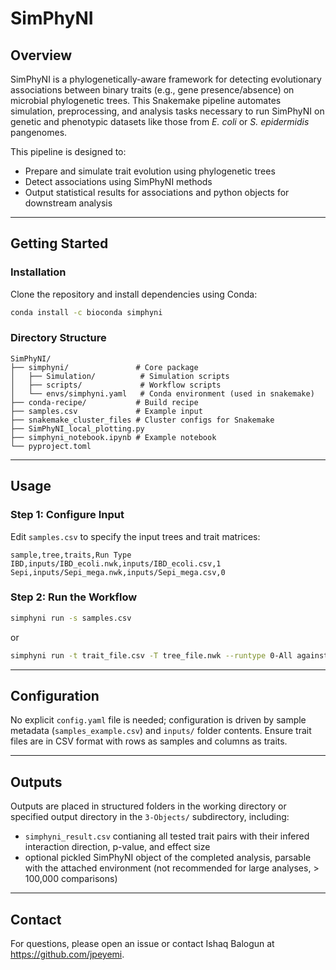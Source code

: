 # SimPhyNI

## Overview

SimPhyNI is a phylogenetically-aware framework for detecting evolutionary associations between binary traits (e.g., gene presence/absence) on microbial phylogenetic trees. This Snakemake pipeline automates simulation, preprocessing, and analysis tasks necessary to run SimPhyNI on genetic and phenotypic datasets like those from *E. coli* or *S. epidermidis* pangenomes.

This pipeline is designed to:

* Prepare and simulate trait evolution using phylogenetic trees
* Detect associations using SimPhyNI methods
* Output statistical results for associations and python objects for downstream analysis

---

## Getting Started

### Installation

Clone the repository and install dependencies using Conda:

```bash
conda install -c bioconda simphyni
```

### Directory Structure

```
SimPhyNI/
├── simphyni/               # Core package
│   ├── Simulation/          # Simulation scripts
│   ├── scripts/             # Workflow scripts
│   └── envs/simphyni.yaml   # Conda environment (used in snakemake)
├── conda-recipe/           # Build recipe
├── samples.csv             # Example input
├── snakemake_cluster_files # Cluster configs for Snakemake
├── SimPhyNI_local_plotting.py
├── simphyni_notebook.ipynb # Example notebook
└── pyproject.toml
```

---

## Usage

### Step 1: Configure Input

Edit `samples.csv` to specify the input trees and trait matrices:

```csv
sample,tree,traits,Run Type
IBD,inputs/IBD_ecoli.nwk,inputs/IBD_ecoli.csv,1
Sepi,inputs/Sepi_mega.nwk,inputs/Sepi_mega.csv,0
```



### Step 2: Run the Workflow

```bash
simphyni run -s samples.csv
```

or

```bash
simphyni run -t trait_file.csv -T tree_file.nwk --runtype 0-All against All ,1-First agaist All (default: 0)
```
---

## Configuration

No explicit `config.yaml` file is needed; configuration is driven by sample metadata (`samples_example.csv`) and `inputs/` folder contents. Ensure trait files are in CSV format with rows as samples and columns as traits.

---

## Outputs

Outputs are placed in structured folders in the working directory or specified output directory in the `3-Objects/` subdirectory, including:

* `simphyni_result.csv` contianing all tested trait pairs with their infered interaction direction, p-value, and effect size
* optional pickled SimPhyNI object of the completed analysis, parsable with the attached environment (not recommended for large analyses, > 100,000 comparisons)

---


## Contact

For questions, please open an issue or contact Ishaq Balogun at https://github.com/jpeyemi.
